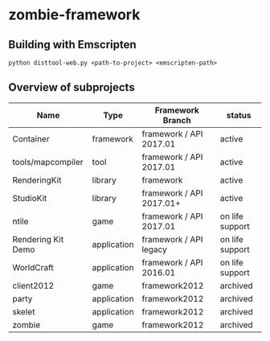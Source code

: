 # zombie-framework

## Building with Emscripten
`python disttool-web.py <path-to-project> <emscripten-path>`

## Overview of subprojects

Name | Type | Framework Branch | status
-----|------|------------------|-------
Container|framework|framework / API 2017.01|active
tools/mapcompiler|tool|framework / API 2017.01|active
RenderingKit|library|framework|active
StudioKit|library|framework / API 2017.01+|active
ntile|game|framework / API 2017.01|on life support
Rendering Kit Demo|application|framework / API legacy|on life support
WorldCraft|application|framework / API 2016.01|on life support
client2012|game|framework2012|archived
party|application|framework2012|archived
skelet|application|framework2012|archived
zombie|game|framework2012|archived

